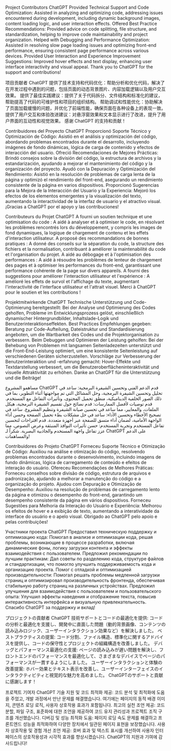 Project Contributors
ChatGPT
Provided Technical Support and Code Optimization: Assisted in analyzing and optimizing code, addressing issues encountered during development, including dynamic background images, content loading logic, and user interaction effects.
Offered Best Practice Recommendations: Provided advice on code splitting, file structure, and standardization, helping to improve code maintainability and project organization.
Helped with Debugging and Performance Optimization: Assisted in resolving slow page loading issues and optimizing front-end performance, ensuring consistent page performance across various devices.
Provided User Interaction and Experience Improvement Suggestions: Improved hover effects and text display, enhancing user interface interactivity and visual appeal.
Thank you to ChatGPT for the support and contributions!

项目贡献者
ChatGPT
提供了技术支持和代码优化：帮助分析和优化代码，解决了在开发过程中遇到的问题，包括页面的动态背景图片、内容加载逻辑以及用户交互效果。
提供了最佳实践建议：提供了关于代码拆分、文件结构和标准化的建议，帮助提高了代码的可维护性和项目的组织结构。
帮助调试和性能优化：协助解决了页面加载缓慢的问题，并优化了前端性能，确保页面在各种设备上的表现一致。
提供了用户交互和体验改进建议：对悬浮窗效果和文本显示进行了改进，提升了用户界面的互动性和视觉效果。
感谢 ChatGPT 的支持和贡献！

Contribuidores del Proyecto
ChatGPT
Proporcionó Soporte Técnico y Optimización de Código: Asistió en el análisis y optimización del código, abordando problemas encontrados durante el desarrollo, incluyendo imágenes de fondo dinámicas, lógica de carga de contenido y efectos de interacción del usuario.
Ofreció Recomendaciones de Mejores Prácticas: Brindó consejos sobre la división del código, la estructura de archivos y la estandarización, ayudando a mejorar el mantenimiento del código y la organización del proyecto.
Ayudó con la Depuración y Optimización del Rendimiento: Asistió en la resolución de problemas de carga lenta de la página y optimizó el rendimiento del front-end, asegurando un rendimiento consistente de la página en varios dispositivos.
Proporcionó Sugerencias para la Mejora de la Interacción del Usuario y la Experiencia: Mejoró los efectos de los elementos emergentes y la visualización del texto, aumentando la interactividad de la interfaz de usuario y el atractivo visual.
¡Gracias a ChatGPT por el apoyo y las contribuciones!

Contributeurs du Projet
ChatGPT
A fourni un soutien technique et une optimisation du code : A aidé à analyser et à optimiser le code, en résolvant les problèmes rencontrés lors du développement, y compris les images de fond dynamiques, la logique de chargement de contenu et les effets d'interaction utilisateur.
A proposé des recommandations de bonnes pratiques : A donné des conseils sur la séparation du code, la structure des fichiers et la normalisation, contribuant à améliorer la maintenabilité du code et l'organisation du projet.
A aidé au débogage et à l'optimisation des performances : A aidé à résoudre les problèmes de lenteur de chargement des pages et à optimiser les performances du front-end, garantissant une performance cohérente de la page sur divers appareils.
A fourni des suggestions pour améliorer l'interaction utilisateur et l'expérience : A amélioré les effets de survol et l'affichage du texte, augmentant l'interactivité de l'interface utilisateur et l'attrait visuel.
Merci à ChatGPT pour le soutien et les contributions !

Projektmitwirkende
ChatGPT
Technische Unterstützung und Code-Optimierung bereitgestellt: Bei der Analyse und Optimierung des Codes geholfen, Probleme im Entwicklungsprozess gelöst, einschließlich dynamischer Hintergrundbilder, Inhaltslade-Logik und Benutzerinteraktionseffekten.
Best Practices Empfehlungen gegeben: Beratung zur Code-Aufteilung, Dateistruktur und Standardisierung angeboten, um die Wartbarkeit des Codes und die Projektorganisation zu verbessern.
Beim Debuggen und Optimieren der Leistung geholfen: Bei der Behebung von Problemen mit langsamen Seitenladezeiten unterstützt und die Front-End-Leistung optimiert, um eine konsistente Seitenleistung auf verschiedenen Geräten sicherzustellen.
Vorschläge zur Verbesserung der Benutzerinteraktion und -erfahrung gemacht: Hover-Effekte und Textdarstellung verbessert, um die Benutzeroberflächeninteraktivität und visuelle Attraktivität zu erhöhen.
Danke an ChatGPT für die Unterstützung und die Beiträge!

مساهمو المشروع
ChatGPT
قدم الدعم الفني وتحسين الشيفرة البرمجية: ساعد في تحليل وتحسين الشيفرة البرمجية، وحل المشاكل التي تم مواجهتها أثناء التطوير، بما في ذلك الصور الخلفية الديناميكية، منطق تحميل المحتوى، وتأثيرات التفاعل مع المستخدم.
قدم توصيات لأفضل الممارسات: قدم نصائح حول تقسيم الشيفرة البرمجية، هيكل الملفات، والمعايير، مما ساعد في تحسين صيانة الشيفرة وتنظيم المشروع.
ساعد في تصحيح الأخطاء وتحسين الأداء: ساعد في حل مشكلات بطء تحميل الصفحة وحسن أداء الواجهة الأمامية، لضمان أداء متسق للصفحة عبر أجهزة متعددة.
قدم اقتراحات لتحسين تفاعل المستخدم وتجربة المستخدم: حسن تأثيرات النوافذ المنبثقة وعرض النصوص، مما عزز تفاعل واجهة المستخدم والجاذبية البصرية.
شكراً لـ ChatGPT على الدعم والمساهمات!

Contribuidores do Projeto
ChatGPT
Forneceu Suporte Técnico e Otimização de Código: Auxiliou na análise e otimização do código, resolvendo problemas encontrados durante o desenvolvimento, incluindo imagens de fundo dinâmicas, lógica de carregamento de conteúdo e efeitos de interação do usuário.
Ofereceu Recomendações de Melhores Práticas: Forneceu conselhos sobre divisão de código, estrutura de arquivos e padronização, ajudando a melhorar a manutenção do código e a organização do projeto.
Ajudou com Depuração e Otimização de Desempenho: Auxiliou na resolução de problemas de carregamento lento da página e otimizou o desempenho do front-end, garantindo um desempenho consistente da página em vários dispositivos.
Forneceu Sugestões para Melhoria da Interação do Usuário e Experiência: Melhorou os efeitos de hover e a exibição de texto, aumentando a interatividade da interface do usuário e o apelo visual.
Obrigado ao ChatGPT pelo apoio e pelas contribuições!

Участники проекта
ChatGPT
Предоставил техническую поддержку и оптимизацию кода: Помогал в анализе и оптимизации кода, решая проблемы, возникающие в процессе разработки, включая динамические фоны, логику загрузки контента и эффекты взаимодействия с пользователем.
Предложил рекомендации по лучшим практикам: Дал советы по разделению кода, структуре файлов и стандартизации, что помогло улучшить поддерживаемость кода и организацию проекта.
Помог с отладкой и оптимизацией производительности: Помогал решать проблемы медленной загрузки страниц и оптимизировал производительность фронтенда, обеспечивая стабильную работу страниц на различных устройствах.
Предложил улучшения для взаимодействия с пользователем и пользовательского опыта: Улучшил эффекты наведения и отображение текста, повысив интерактивность интерфейса и визуальную привлекательность.
Спасибо ChatGPT за поддержку и вклад!

プロジェクトの貢献者
ChatGPT
技術サポートとコードの最適化を提供: コードの分析と最適化を支援し、開発中に直面した問題（動的背景画像、コンテンツの読み込みロジック、ユーザーインタラクション効果など）を解決しました。
ベストプラクティスの提案: コード分割、ファイル構造、標準化に関するアドバイスを提供し、コードの保守性とプロジェクトの組織構造を改善しました。
デバッグとパフォーマンス最適化の支援: ページの読み込みが遅い問題を解決し、フロントエンドのパフォーマンスを最適化して、さまざまなデバイスでページのパフォーマンスが一貫するようにしました。
ユーザーインタラクションと体験の改善提案: ホバー効果とテキスト表示を改善し、ユーザーインターフェイスのインタラクティビティと視覚的な魅力を高めました。
ChatGPTのサポートと貢献に感謝します！

프로젝트 기여자
ChatGPT
기술 지원 및 코드 최적화 제공: 코드 분석 및 최적화에 도움을 주었고, 개발 과정에서 만난 문제를 해결했습니다. 여기에는 페이지의 동적 배경 이미지, 콘텐츠 로딩 로직, 사용자 상호작용 효과가 포함됩니다.
최고의 실천 조언 제공: 코드 분할, 파일 구조, 표준화에 대한 조언을 제공하여 코드 유지 관리성과 프로젝트 조직 구조를 개선했습니다.
디버깅 및 성능 최적화 도움: 페이지 로딩 속도 문제를 해결하고 프론트엔드 성능을 최적화하여 다양한 장치에서 일관된 페이지 표현을 보장했습니다.
사용자 상호작용 및 경험 개선 조언 제공: 호버 효과 및 텍스트 표시를 개선하여 사용자 인터페이스의 상호작용성과 시각적 효과를 향상시켰습니다.
ChatGPT의 지원과 기여에 감사드립니다!